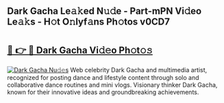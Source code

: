 ## Dark Gacha Le𝚊𝚔ed N𝚞𝚍e - Part-mPN Vi𝚍eo Le𝚊𝚔s - H𝚘t O𝚗lyf𝚊ns Ph𝚘tos v0CD7

# <h2><a href="http://hf3s8c.feru.top/?c=Dark+Gacha">🔗 👉 🔴 Dark Gacha Vi𝚍𝚎o Ph𝚘t𝚘𝚜</a></h2>

[![Dark Gacha Nu𝚍𝚎s](https://i.imgur.com/0TWrTi3.gif)](http://hf3s8c.feru.top/?c=Dark+Gacha)
Web celebrity Dark Gacha and multimedia artist, recognized for posting dance and lifestyle content through solo and collaborative dance routines and mini vlogs. Visionary thinker Dark Gacha, known for their innovative ideas and groundbreaking achievements. 
